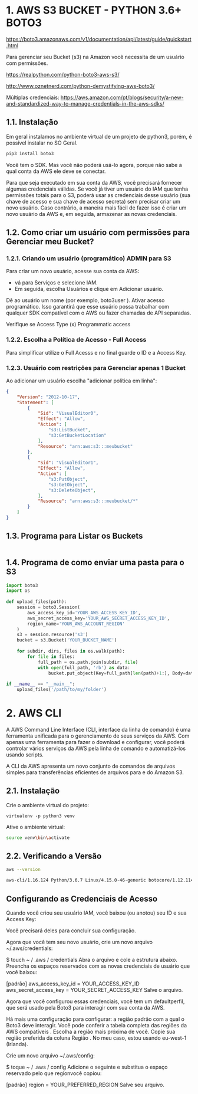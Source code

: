 # 1. AWS S3 BUCKET - PYTHON 3.6+ BOTO3

https://boto3.amazonaws.com/v1/documentation/api/latest/guide/quickstart.html

Para gerenciar seu Bucket (s3) na Amazon você necessita de um usuário com permissões.

https://realpython.com/python-boto3-aws-s3/

http://www.oznetnerd.com/python-demystifying-aws-boto3/

Múltiplas credenciais:
https://aws.amazon.com/pt/blogs/security/a-new-and-standardized-way-to-manage-credentials-in-the-aws-sdks/

## 1.1. Instalação

Em geral instalamos no ambiente virtual de um projeto de python3, porém, é possível instalar no SO Geral.

```bash
pip3 install boto3
```

Você tem o SDK. Mas você não poderá usá-lo agora, porque não sabe a qual conta da AWS ele deve se conectar.

Para que seja executado em sua conta da AWS, você precisará fornecer algumas credenciais válidas. Se você já tiver um usuário do IAM que tenha permissões totais para o S3, poderá usar as credenciais desse usuário (sua chave de acesso e sua chave de acesso secreta) sem precisar criar um novo usuário. Caso contrário, a maneira mais fácil de fazer isso é criar um novo usuário da AWS e, em seguida, armazenar as novas credenciais.


## 1.2. Como criar um usuário com permissões para Gerenciar meu Bucket?

### 1.2.1. Criando um usuário (programático) ADMIN para S3

Para criar um novo usuário, acesse sua conta da AWS:

- vá para Serviços e selecione IAM. 
- Em seguida, escolha Usuários e clique em Adicionar usuário.

Dê ao usuário um nome (por exemplo, boto3user ). Ativar acesso programático. Isso garantirá que esse usuário possa trabalhar com qualquer SDK compatível com o AWS ou fazer chamadas de API separadas.

Verifique se Access Type (x) Programmatic access

### 1.2.2. Escolha a Política de Acesso - Full Access

Para simplificar utilize o Full Acesss e no final guarde o ID e a Access Key.



### 1.2.3. Usuário com restrições para Gerenciar apenas 1 Bucket

Ao adicionar um usuário escolha "adicionar política em linha":

```json
{
    "Version": "2012-10-17",
    "Statement": [
        {
            "Sid": "VisualEditor0",
            "Effect": "Allow",
            "Action": [
                "s3:ListBucket",
                "s3:GetBucketLocation"
            ],
            "Resource": "arn:aws:s3:::meubucket"
        },
        {
            "Sid": "VisualEditor1",
            "Effect": "Allow",
            "Action": [
                "s3:PutObject",
                "s3:GetObject",
                "s3:DeleteObject",
            ],
            "Resource": "arn:aws:s3:::meubucket/*"
        }
    ]
}
```

## 1.3. Programa para Listar os Buckets

```

```


## 1.4. Programa de como enviar uma pasta para o S3


```python
import boto3
import os
 
def upload_files(path):
    session = boto3.Session(
        aws_access_key_id='YOUR_AWS_ACCESS_KEY_ID',
        aws_secret_access_key='YOUR_AWS_SECRET_ACCESS_KEY_ID',
        region_name='YOUR_AWS_ACCOUNT_REGION'
    )
    s3 = session.resource('s3')
    bucket = s3.Bucket('YOUR_BUCKET_NAME')
 
    for subdir, dirs, files in os.walk(path):
        for file in files:
            full_path = os.path.join(subdir, file)
            with open(full_path, 'rb') as data:
                bucket.put_object(Key=full_path[len(path)+1:], Body=data)
 
if __name__ == "__main__":
    upload_files('/path/to/my/folder')
```




# 2. AWS CLI

A AWS Command Line Interface (CLI, interface da linha de comando) é uma ferramenta unificada para o gerenciamento de seus serviços da AWS. Com apenas uma ferramenta para fazer o download e configurar, você poderá controlar vários serviços da AWS pela linha de comando e automatizá-los usando scripts.

A CLI da AWS apresenta um novo conjunto de comandos de arquivos simples para transferências eficientes de arquivos para e do Amazon S3.

## 2.1. Instalação

Crie o ambiente virtual do projeto:

```
virtualenv -p python3 venv
```

Ative o ambiente virtual:

```bash
source venv\bin\activate
```

## 2.2. Verificando a Versão

```bash
aws --version

aws-cli/1.16.124 Python/3.6.7 Linux/4.15.0-46-generic botocore/1.12.114
```

## Configurando as Credenciais de Acesso

Quando você criou seu usuário IAM, você baixou (ou anotou) seu ID e sua Access Key:

Você precisará deles para concluir sua configuração.

Agora que você tem seu novo usuário, crie um novo arquivo ~/.aws/credentials:

$ touch ~ / .aws / credentials
Abra o arquivo e cole a estrutura abaixo. Preencha os espaços reservados com as novas credenciais de usuário que você baixou:

[padrão] 
aws_access_key_id  =  YOUR_ACCESS_KEY_ID 
aws_secret_access_key  =  YOUR_SECRET_ACCESS_KEY
Salve o arquivo.

Agora que você configurou essas credenciais, você tem um defaultperfil, que será usado pela Boto3 para interagir com sua conta da AWS.

Há mais uma configuração para configurar: a região padrão com a qual o Boto3 deve interagir. Você pode conferir a tabela completa das regiões da AWS compatíveis . Escolha a região mais próxima de você. Copie sua região preferida da coluna Região . No meu caso, estou usando eu-west-1 (Irlanda).

Crie um novo arquivo ~/.aws/config:

$ toque ~ / .aws / config
Adicione o seguinte e substitua o espaço reservado pelo que regionvocê copiou:

[padrão] 
region  =  YOUR_PREFERRED_REGION
Salve seu arquivo.
